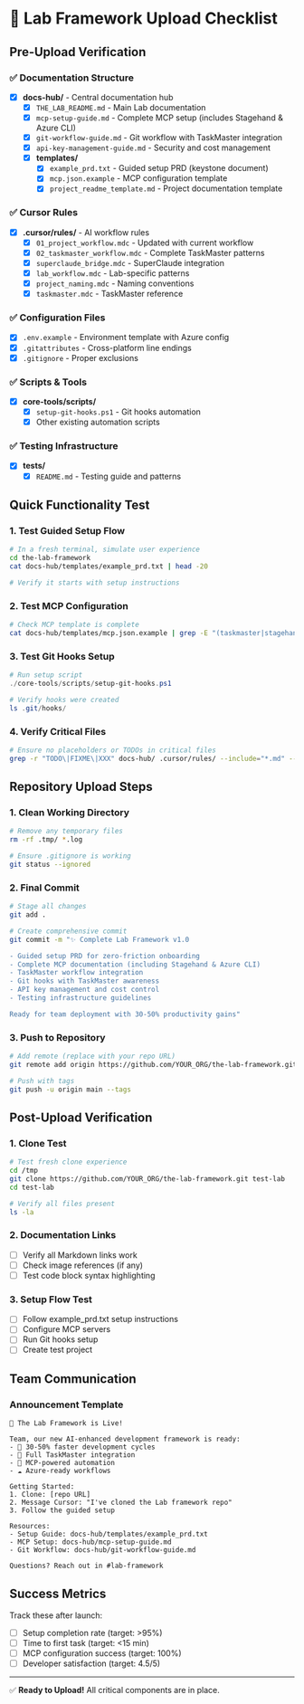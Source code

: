 # 🚀 Lab Framework Upload Checklist

## Pre-Upload Verification

### ✅ Documentation Structure
- [x] **docs-hub/** - Central documentation hub
  - [x] `THE_LAB_README.md` - Main Lab documentation
  - [x] `mcp-setup-guide.md` - Complete MCP setup (includes Stagehand & Azure CLI)
  - [x] `git-workflow-guide.md` - Git workflow with TaskMaster integration
  - [x] `api-key-management-guide.md` - Security and cost management
  - [x] **templates/**
    - [x] `example_prd.txt` - Guided setup PRD (keystone document)
    - [x] `mcp.json.example` - MCP configuration template
    - [x] `project_readme_template.md` - Project documentation template

### ✅ Cursor Rules
- [x] **.cursor/rules/** - AI workflow rules
  - [x] `01_project_workflow.mdc` - Updated with current workflow
  - [x] `02_taskmaster_workflow.mdc` - Complete TaskMaster patterns
  - [x] `superclaude_bridge.mdc` - SuperClaude integration
  - [x] `lab_workflow.mdc` - Lab-specific patterns
  - [x] `project_naming.mdc` - Naming conventions
  - [x] `taskmaster.mdc` - TaskMaster reference

### ✅ Configuration Files
- [x] `.env.example` - Environment template with Azure config
- [x] `.gitattributes` - Cross-platform line endings
- [x] `.gitignore` - Proper exclusions

### ✅ Scripts & Tools
- [x] **core-tools/scripts/**
  - [x] `setup-git-hooks.ps1` - Git hooks automation
  - [x] Other existing automation scripts

### ✅ Testing Infrastructure
- [x] **tests/**
  - [x] `README.md` - Testing guide and patterns

## Quick Functionality Test

### 1. Test Guided Setup Flow
```bash
# In a fresh terminal, simulate user experience
cd the-lab-framework
cat docs-hub/templates/example_prd.txt | head -20

# Verify it starts with setup instructions
```

### 2. Test MCP Configuration
```bash
# Check MCP template is complete
cat docs-hub/templates/mcp.json.example | grep -E "(taskmaster|stagehand|azure)"
```

### 3. Test Git Hooks Setup
```powershell
# Run setup script
./core-tools/scripts/setup-git-hooks.ps1

# Verify hooks were created
ls .git/hooks/
```

### 4. Verify Critical Files
```bash
# Ensure no placeholders or TODOs in critical files
grep -r "TODO\|FIXME\|XXX" docs-hub/ .cursor/rules/ --include="*.md" --include="*.mdc"
```

## Repository Upload Steps

### 1. Clean Working Directory
```bash
# Remove any temporary files
rm -rf .tmp/ *.log

# Ensure .gitignore is working
git status --ignored
```

### 2. Final Commit
```bash
# Stage all changes
git add .

# Create comprehensive commit
git commit -m "✨ Complete Lab Framework v1.0

- Guided setup PRD for zero-friction onboarding
- Complete MCP documentation (including Stagehand & Azure CLI)
- TaskMaster workflow integration
- Git hooks with TaskMaster awareness
- API key management and cost control
- Testing infrastructure guidelines

Ready for team deployment with 30-50% productivity gains"
```

### 3. Push to Repository
```bash
# Add remote (replace with your repo URL)
git remote add origin https://github.com/YOUR_ORG/the-lab-framework.git

# Push with tags
git push -u origin main --tags
```

## Post-Upload Verification

### 1. Clone Test
```bash
# Test fresh clone experience
cd /tmp
git clone https://github.com/YOUR_ORG/the-lab-framework.git test-lab
cd test-lab

# Verify all files present
ls -la
```

### 2. Documentation Links
- [ ] Verify all Markdown links work
- [ ] Check image references (if any)
- [ ] Test code block syntax highlighting

### 3. Setup Flow Test
- [ ] Follow example_prd.txt setup instructions
- [ ] Configure MCP servers
- [ ] Run Git hooks setup
- [ ] Create test project

## Team Communication

### Announcement Template
```
🎉 The Lab Framework is Live!

Team, our new AI-enhanced development framework is ready:
- 🚀 30-50% faster development cycles
- 🤖 Full TaskMaster integration
- 🔌 MCP-powered automation
- ☁️ Azure-ready workflows

Getting Started:
1. Clone: [repo URL]
2. Message Cursor: "I've cloned the Lab framework repo"
3. Follow the guided setup

Resources:
- Setup Guide: docs-hub/templates/example_prd.txt
- MCP Setup: docs-hub/mcp-setup-guide.md
- Git Workflow: docs-hub/git-workflow-guide.md

Questions? Reach out in #lab-framework
```

## Success Metrics

Track these after launch:
- [ ] Setup completion rate (target: >95%)
- [ ] Time to first task (target: <15 min)
- [ ] MCP configuration success (target: 100%)
- [ ] Developer satisfaction (target: 4.5/5)

---

✅ **Ready to Upload!** All critical components are in place.